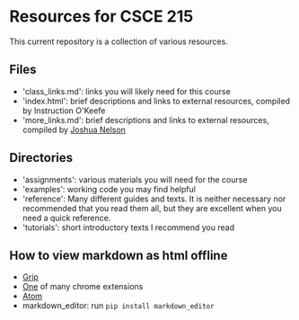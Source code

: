 # Resources for CSCE 215

This current repository is a collection of various resources.

## Files
- 'class_links.md': links you will likely need for this course
- 'index.html': brief descriptions and links to external resources,
compiled by Instruction O'Keefe
- 'more_links.md': brief descriptions and links to external resources,
compiled by [Joshua Nelson](https://cse.sc.edu/~jynelson)

## Directories

- 'assignments': various materials you will need for the course
- 'examples': working code you may find helpful
- 'reference': Many different guides and texts. It is neither
necessary nor recommended that you read them all, but they are
excellent when you need a quick reference.
- 'tutorials': short introductory texts I recommend you read

## How to view markdown as html offline
- [Grip](https://github.com/joeyespo/grip)
- [One](https://chrome.google.com/webstore/detail/markdown-preview-plus/febilkbfcbhebfnokafefeacimjdckgl)
of many chrome extensions
- [Atom](https://atom.io/)
- markdown_editor: run `pip install markdown_editor`
